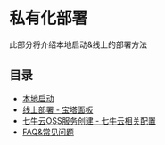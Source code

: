 # 私有化部署

此部分将介绍本地启动&线上的部署方法

## 目录
* [本地启动](./local.md)
* [线上部署 - 宝塔面板](./online-new.md)
* [七牛云OSS服务创建 - 七牛云相关配置](./qiniu.md)
* [FAQ&常见问题](./faq.md)